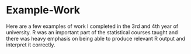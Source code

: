 # Example-Work
Here are a few examples of work I completed in the 3rd and 4th year of university. R was an important part of the statistical courses taught and there was heavy emphasis on being able to produce relevant R output and interpret it correctly.
